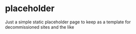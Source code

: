 # placeholder

Just a simple static placeholder page to keep as a template for decommissioned sites and the like
